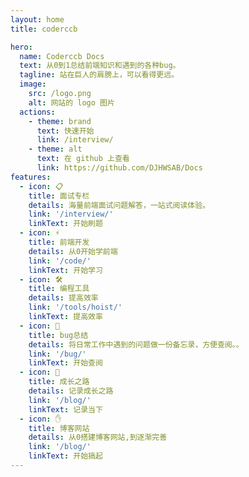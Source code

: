 ```yaml
---
layout: home
title: coderccb

hero:
  name: Coderccb Docs
  text: 从0到1总结前端知识和遇到的各种bug。
  tagline: 站在巨人的肩膀上，可以看得更远。
  image:
    src: /logo.png
    alt: 网站的 logo 图片
  actions:
    - theme: brand
      text: 快速开始
      link: /interview/
    - theme: alt
      text: 在 github 上查看
      link: https://github.com/DJHWSAB/Docs
features:
  - icon: 📋
    title: 面试专栏
    details: 海量前端面试问题解答，一站式阅读体验。
    link: '/interview/'
    linkText: 开始刷题
  - icon: ⚡️
    title: 前端开发
    details: 从0开始学前端
    link: '/code/'
    linkText: 开始学习
  - icon: 🛠️
    title: 编程工具
    details: 提高效率
    link: '/tools/hoist/'
    linkText: 提高效率
  - icon: 🚚
    title: bug总结
    details: 将日常工作中遇到的问题做一份备忘录，方便查阅。。
    link: '/bug/'
    linkText: 开始查阅
  - icon: 🌱
    title: 成长之路
    details: 记录成长之路
    link: '/blog/'
    linkText: 记录当下
  - icon: ✋
    title: 博客网站
    details: 从0搭建博客网站,到逐渐完善
    link: '/blog/'
    linkText: 开始搞起  
---
```




<style>
  :root {
    --vp-home-hero-name-color: transparent;
    --vp-home-hero-name-background: -webkit-linear-gradient(120deg, #bd34fe, #41d1ff);
    /* 鼠标小手 */
    --vp-home-hero-name-cursor: pointer;
  }

  img[data-v-6db2186b],
  img[data-v-262f00eb] {
    border-radius: 50%;
  }

  /* logo */
  .title[data-v-4d981103]:hover, 
  .title[data-v-55e263fd]:hover {
    opacity: 0.6;
    transition: opacity .3s ease-in-out;
  }

  /* 一行只显示3个 */
  .items[data-v-f5090ebe] {
    display: flex;
    justify-content: space-between;
    flex-wrap: wrap;
  }

  .item.grid-4[data-v-f5090ebe] {
    width: calc((100% - 4.5rem) / 3);
  }

</style>